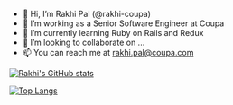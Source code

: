 - 👋 Hi, I’m Rakhi Pal (@rakhi-coupa)
- 👀 I’m working as a Senior Software Engineer at Coupa
- 🌱 I’m currently learning Ruby on Rails and Redux
- 💞️ I’m looking to collaborate on ...
- 📫 You can reach me at rakhi.pal@coupa.com


[![Rakhi's GitHub stats](https://github-readme-stats.vercel.app/api?username=rakhi-pal)](https://github.com/rakhi-pal/github-readme-stats&show_icons=true&theme=tokyonight&count_private=true)

[![Top Langs](https://github-readme-stats.vercel.app/api/top-langs/?username=rakhi-coupa)](https://github.com/rakhi-coupa/github-readme-stats&count_private=true)
<!---
rakhi-coupa/rakhi-coupa is a ✨ special ✨ repository because its `README.md` (this file) appears on your GitHub profile.
You can click the Preview link to take a look at your changes.
--->
